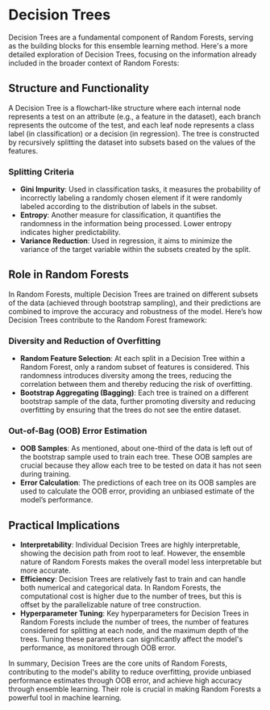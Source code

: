 # Decision Trees

Decision Trees are a fundamental component of Random Forests, serving as the building blocks for this ensemble learning method. Here's a more detailed exploration of Decision Trees, focusing on the information already included in the broader context of Random Forests:

## Structure and Functionality

A Decision Tree is a flowchart-like structure where each internal node represents a test on an attribute (e.g., a feature in the dataset), each branch represents the outcome of the test, and each leaf node represents a class label (in classification) or a decision (in regression). The tree is constructed by recursively splitting the dataset into subsets based on the values of the features.

### Splitting Criteria

- **Gini Impurity**: Used in classification tasks, it measures the probability of incorrectly labeling a randomly chosen element if it were randomly labeled according to the distribution of labels in the subset.
- **Entropy**: Another measure for classification, it quantifies the randomness in the information being processed. Lower entropy indicates higher predictability.
- **Variance Reduction**: Used in regression, it aims to minimize the variance of the target variable within the subsets created by the split.

## Role in Random Forests

In Random Forests, multiple Decision Trees are trained on different subsets of the data (achieved through bootstrap sampling), and their predictions are combined to improve the accuracy and robustness of the model. Here’s how Decision Trees contribute to the Random Forest framework:

### Diversity and Reduction of Overfitting

- **Random Feature Selection**: At each split in a Decision Tree within a Random Forest, only a random subset of features is considered. This randomness introduces diversity among the trees, reducing the correlation between them and thereby reducing the risk of overfitting.
- **Bootstrap Aggregating (Bagging)**: Each tree is trained on a different bootstrap sample of the data, further promoting diversity and reducing overfitting by ensuring that the trees do not see the entire dataset.

### Out-of-Bag (OOB) Error Estimation

- **OOB Samples**: As mentioned, about one-third of the data is left out of the bootstrap sample used to train each tree. These OOB samples are crucial because they allow each tree to be tested on data it has not seen during training.
- **Error Calculation**: The predictions of each tree on its OOB samples are used to calculate the OOB error, providing an unbiased estimate of the model’s performance.

## Practical Implications

- **Interpretability**: Individual Decision Trees are highly interpretable, showing the decision path from root to leaf. However, the ensemble nature of Random Forests makes the overall model less interpretable but more accurate.
- **Efficiency**: Decision Trees are relatively fast to train and can handle both numerical and categorical data. In Random Forests, the computational cost is higher due to the number of trees, but this is offset by the parallelizable nature of tree construction.
- **Hyperparameter Tuning**: Key hyperparameters for Decision Trees in Random Forests include the number of trees, the number of features considered for splitting at each node, and the maximum depth of the trees. Tuning these parameters can significantly affect the model's performance, as monitored through OOB error.

In summary, Decision Trees are the core units of Random Forests, contributing to the model's ability to reduce overfitting, provide unbiased performance estimates through OOB error, and achieve high accuracy through ensemble learning. Their role is crucial in making Random Forests a powerful tool in machine learning.

